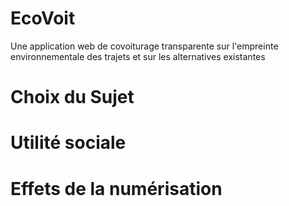 # EcoVoit
Une application web de covoiturage transparente sur l'empreinte environnementale des trajets et sur les alternatives existantes

# Choix du Sujet

# Utilité sociale

# Effets de la numérisation

